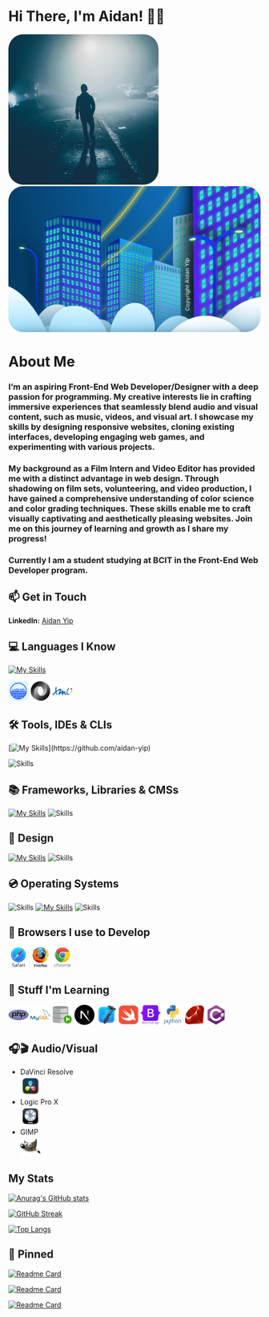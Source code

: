 # Hi There, I'm Aidan! 👋🏻

<img src="https://github.com/aidan-yip/aidan-yip/blob/main/small.jpg" width="300" style="border-radius: 30px;"></img>
<img src="https://github.com/aidan-yip/aidan-yip/blob/main/thin_cloud.png/" width="520" style="border-radius: 30px;" oncontextmenu="return false"></img>

# About Me

### I’m an aspiring Front-End Web Developer/Designer with a deep passion for programming. My creative interests lie in crafting immersive experiences that seamlessly blend audio and visual content, such as music, videos, and visual art. I showcase my skills by designing responsive websites, cloning existing interfaces, developing engaging web games, and experimenting with various projects. 

### My background as a Film Intern and Video Editor has provided me with a distinct advantage in web design. Through shadowing on film sets, volunteering, and video production, I have gained a comprehensive understanding of color science and color grading techniques. These skills enable me to craft visually captivating and aesthetically pleasing websites. Join me on this journey of learning and growth as I share my progress!

### Currently I am a student studying at BCIT in the Front-End Web Developer program.

## 📫 Get in Touch 

**LinkedIn:** [Aidan Yip](https://www.linkedin.com/in/aidan-yip/)


## 💻 Languages I Know

 [![My Skills](https://skillicons.dev/icons?i=html,css,js,php,md,svg)](https://github.com/aidan-yip)
 
<div>
  <img src="https://github.com/aidan-yip/aidan-yip/raw/main/liquid_v2.png" width="40" height="40"></img>
  <img src="https://github.com/devicons/devicon/blob/master/icons/json/json-original.svg" width="40" height="40"></img>
  <img src="https://github.com/devicons/devicon/blob/master/icons/xml/xml-original.svg" width="40" height="40"></img>
</div>

## 🛠️ Tools, IDEs & CLIs

 [![My Skills](https://skillicons.dev/icons?i=vscode,github,gitlab,git,vercel,netlify,cloudflare,stackoverflow,bash,firebase,npm,pnpm,)](https://github.com/aidan-yip)

 ![Skills](https://skills-icons.vercel.app/api/icons?i=gemini)
 

## 📚 Frameworks, Libraries & CMSs

 [![My Skills](https://skillicons.dev/icons?i=sass,jquery,react,vite,mui,emotion,electron,wordpress)](https://github.com/aidan-yip)
 ![Skills](https://skills-icons.vercel.app/api/icons?i=shopify)

## 🎨 Design

 [![My Skills](https://skillicons.dev/icons?i=figma,xd,illustrator,photoshop)](https://github.com/aidan-yip)
 ![Skills](https://skills-icons.vercel.app/api/icons?i=lightroom)

## 💿 Operating Systems

   ![Skills](https://skills-icons.vercel.app/api/icons?i=apple,windows,linux,ubuntu,mint)
   [![My Skills](https://skillicons.dev/icons?i=mint)](https://github.com/aidan-yip)
   ![Skills](https://skills-icons.vercel.app/api/icons?i=debian,raspberrypi)

## 🛜 Browsers I use to Develop

<div>
  <img src="https://github.com/devicons/devicon/blob/master/icons/safari/safari-original-wordmark.svg" width="40" height="40"></img>
  <img src="https://github.com/devicons/devicon/blob/master/icons/firefox/firefox-original-wordmark.svg" width="40" height="40"></img>
  <img src="https://github.com/devicons/devicon/blob/master/icons/chrome/chrome-original-wordmark.svg" width="40" height="40"></img>
</div>

## 🌿 Stuff I'm Learning

<div>
  <img src="https://github.com/devicons/devicon/blob/master/icons/php/php-original.svg" width="40" height="40"></img>
  <img src="https://github.com/devicons/devicon/blob/master/icons/mysql/mysql-original-wordmark.svg" width="40" height="40"></img>
  <img src="https://github.com/devicons/devicon/blob/master/icons/sqldeveloper/sqldeveloper-original.svg" width="40" height="40"></img>
  <img src="https://github.com/devicons/devicon/blob/master/icons/nextjs/nextjs-original.svg" width="40" height="40"></img>
  <img src="https://github.com/devicons/devicon/blob/master/icons/xcode/xcode-original.svg" width="40" height="40"></img>
  <img src="https://github.com/devicons/devicon/blob/master/icons/swift/swift-original.svg" width="40" height="40"></img>
  <img src="https://github.com/devicons/devicon/blob/master/icons/bootstrap/bootstrap-original-wordmark.svg" width="40" height="40"></img>
  <img src="https://github.com/devicons/devicon/blob/master/icons/python/python-original-wordmark.svg" width="40" height="40"></img>
  <img src="https://github.com/devicons/devicon/blob/master/icons/ruby/ruby-original.svg" width="40" height="40"></img>
  <img src="https://github.com/devicons/devicon/blob/master/icons/csharp/csharp-original.svg" width="40" height="40"></img>
</div>

## 🎧🎬 Audio/Visual

<ul>
  <li>DaVinci Resolve</li>
  <img src="https://github.com/aidan-yip/aidan-yip/raw/main/davinci.png" width="40" height="40"></img>
  <li>Logic Pro X</li>
  <img src="https://github.com/aidan-yip/aidan-yip/raw/main/logicpro-icon.png" width="40" height="40"></img>
  <li>GIMP</li>
   <img src="https://github.com/devicons/devicon/raw/master/icons/gimp/gimp-original.svg" width="40" height="40"></img>
</ul>

## My Stats

[![Anurag's GitHub stats](https://github-readme-stats.vercel.app/api?username=aidan-yip&border_radius=35&border_color=001658&theme=algolia)](https://github.com/aidan-yip)

[![GitHub Streak](https://streak-stats.demolab.com?user=aidan-yip&theme=hacker&border_radius=35&card_width=450&background=001900&border=022B00)](https://github.com/aidan-yip)

[![Top Langs](https://github-readme-stats.vercel.app/api/top-langs/?username=aidan-yip&layout=donut-vertical&theme=codeSTACKr&border_radius=35&card_width=450&height=195)](https://github.com/aidan-yip)

## 📌 Pinned

[![Readme Card](https://github-readme-stats.vercel.app/api/pin/?username=aidan-yip&repo=mac_tv&theme=algolia)](https://github.com/aidan-yip/mac_tv)

[![Readme Card](https://github-readme-stats.vercel.app/api/pin/?username=aidan-yip&repo=calculator&theme=algolia)](https://github.com/aidan-yip/calculator)

[![Readme Card](https://github-readme-stats.vercel.app/api/pin/?username=aidan-yip&repo=zone_23&theme=algolia)](https://github.com/aidan-yip/zone_23)

<!--
**aidan-yip/aidan-yip** is a ✨ _special_ ✨ repository because its `README.md` (this file) appears on your GitHub profile.

  <img src="" width="40" height="40"></img>
  <img src="" width="40" height="40"></img>
  <img src="" width="40" height="40"></img>

Here are some ideas to get you started:

- 🔭 I’m currently working on ...
- 🌱 I’m currently learning ...
- 👯 I’m looking to collaborate on ...
- 🤔 I’m looking for help with ...
- 💬 Ask me about ...
- 📫 How to reach me: ...
- ⚡ Fun fact: ...
-->
